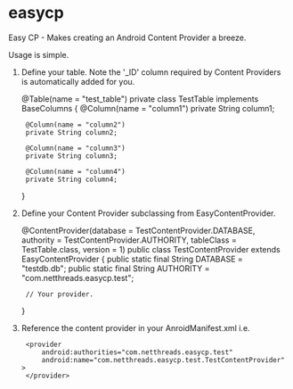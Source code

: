 easycp
======

Easy CP - Makes creating an Android Content Provider a breeze.

Usage is simple.

1) Define your table. Note the '_ID' column required by Content Providers is automatically added for you.

	@Table(name = "test_table")
	private class TestTable implements BaseColumns
	{
		@Column(name = "column1")
		private String column1;
		
		@Column(name = "column2")
		private String column2;
		
		@Column(name = "column3")
		private String column3;
		
		@Column(name = "column4")
		private String column4;
		
	}

2) Define your Content Provider subclassing from EasyContentProvider.

	@ContentProvider(database = TestContentProvider.DATABASE, 
			authority = TestContentProvider.AUTHORITY, 
			tableClass = TestTable.class, 
			version = 1)
	public class TestContentProvider extends EasyContentProvider
	{
    		public static final String DATABASE = "testdb.db";
    		public static final String AUTHORITY = "com.netthreads.easycp.test";
	
		// Your provider.
	}
	
3) Reference the content provider in your AnroidManifest.xml i.e.

        <provider
            android:authorities="com.netthreads.easycp.test"
            android:name="com.netthreads.easycp.test.TestContentProvider" >
        </provider>



